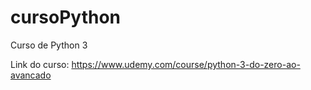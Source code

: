 # cursoPython
Curso de Python 3


Link do curso: https://www.udemy.com/course/python-3-do-zero-ao-avancado
